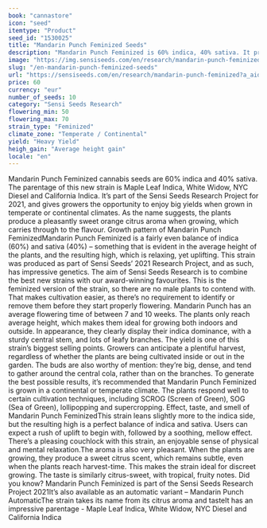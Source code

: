 ```yaml
---
book: "cannastore"
icon: "seed"
itemtype: "Product"
seed_id: "1530025"
title: "Mandarin Punch Feminized Seeds"
description: "Mandarin Punch Feminized is 60% indica, 40% sativa. It produces heavy yields, and grows to average heights. It has a citrus scent, and a relaxing high."
image: "https://img.sensiseeds.com/en/research/mandarin-punch-feminized-image.png"
slug: "/en-mandarin-punch-feminized-seeds"
url: "https://sensiseeds.com/en/research/mandarin-punch-feminized?a_aid=cannastore"
price: 60
currency: "eur"
number_of_seeds: 10
category: "Sensi Seeds Research"
flowering_min: 50
flowering_max: 70
strain_type: "Feminized"
climate_zone: "Temperate / Continental"
yield: "Heavy Yield"
heigh_gain: "Average height gain"
locale: "en"
---
```

Mandarin Punch Feminized cannabis seeds are 60% indica and 40% sativa. The parentage of this new strain is Maple Leaf Indica, White Widow, NYC Diesel and California Indica. It’s part of the Sensi Seeds Research Project for 2021, and gives growers the opportunity to enjoy big yields when grown in temperate or continental climates. As the name suggests, the plants produce a pleasantly sweet orange citrus aroma when growing, which carries through to the flavour. Growth pattern of Mandarin Punch FeminizedMandarin Punch Feminized is a fairly even balance of indica (60%) and sativa (40%) – something that is evident in the average height of the plants, and the resulting high, which is relaxing, yet uplifting. This strain was produced as part of Sensi Seeds’ 2021 Research Project, and as such, has impressive genetics. The aim of Sensi Seeds Research is to combine the best new strains with our award-winning favourites. This is the feminized version of the strain, so there are no male plants to contend with. That makes cultivation easier, as there’s no requirement to identify or remove them before they start properly flowering. Mandarin Punch has an average flowering time of between 7 and 10 weeks. The plants only reach average height, which makes them ideal for growing both indoors and outside. In appearance, they clearly display their indica dominance, with a sturdy central stem, and lots of leafy branches. The yield is one of this strain’s biggest selling points. Growers can anticipate a plentiful harvest, regardless of whether the plants are being cultivated inside or out in the garden. The buds are also worthy of mention: they’re big, dense, and tend to gather around the central cola, rather than on the branches. To generate the best possible results, it’s recommended that Mandarin Punch Feminized is grown in a continental or temperate climate. The plants respond well to certain cultivation techniques, including SCROG (Screen of Green), SOG (Sea of Green), lollipopping and supercropping. Effect, taste, and smell of Mandarin Punch FeminizedThis strain leans slightly more to the indica side, but the resulting high is a perfect balance of indica and sativa. Users can expect a rush of uplift to begin with, followed by a soothing, mellow effect. There’s a pleasing couchlock with this strain, an enjoyable sense of physical and mental relaxation.The aroma is also very pleasant. When the plants are growing, they produce a sweet citrus scent, which remains subtle, even when the plants reach harvest-time. This makes the strain ideal for discreet growing. The taste is similarly citrus-sweet, with tropical, fruity notes. Did you know? Mandarin Punch Feminized is part of the Sensi Seeds Research Project 2021It’s also available as an automatic variant – Mandarin Punch AutomaticThe strain takes its name from its citrus aroma and tasteIt has an impressive parentage - Maple Leaf Indica, White Widow, NYC Diesel and California Indica
